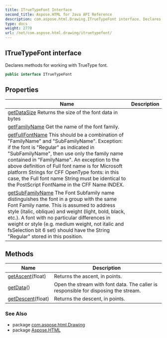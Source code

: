 ```yaml
---
title: ITrueTypeFont Interface
second_title: Aspose.HTML for Java API Reference
description: com.aspose.html.Drawing.ITrueTypeFont interface. Declares methods for working with TrueType font
type: docs
weight: 2770
url: /net/com.aspose.html.drawing/itruetypefont/
---
```

## ITrueTypeFont interface

Declares methods for working with TrueType font.

```java
public interface ITrueTypeFont
```

## Properties

| Name | Description |
| --- | --- |
| [getDataSize](../../com.aspose.html.drawing/itruetypefont/datasize/) Returns the size of the font data in bytes |
| [getFamilyName](../../com.aspose.html.drawing/itruetypefont/familyname/) Get the name of the font family. |
| [getFullFontName](../../com.aspose.html.drawing/itruetypefont/fullfontname/) This should be a combination of "FamilyName" and "SubFamilyName". Exception: if the font is "Regular" as indicated in "SubFamilyName", then use only the family name contained in "FamilyName". An exception to the above definition of Full font name is for Microsoft platform Strings for CFF OpenType fonts: in this case, the Full font name String must be identical to the PostScript FontName in the CFF Name INDEX. |
| [getSubFamilyName](../../com.aspose.html.drawing/itruetypefont/subfamilyname/) The Font Subfamily name distinguishes the font in a group with the same Font Family name. This is assumed to address style (italic, oblique) and weight (light, bold, black, etc.). A font with no particular differences in weight or style (e.g. medium weight, not italic and fsSelection bit 6 set) should have the String "Regular" stored in this position. |

## Methods

| Name | Description |
| --- | --- |
| [getAscent](../../com.aspose.html.drawing/itruetypefont/getascent/)(float) | Returns the ascent, in points. |
| [getData](../../com.aspose.html.drawing/itruetypefont/getdata/)() | Open the stream with font data. The caller is responsible for disposing the stream. |
| [getDescent](../../com.aspose.html.drawing/itruetypefont/getdescent/)(float) | Returns the descent, in points. |

### See Also

* package [com.aspose.html.Drawing](../../com.aspose.html.drawing/)
* package [Aspose.HTML](../../)
